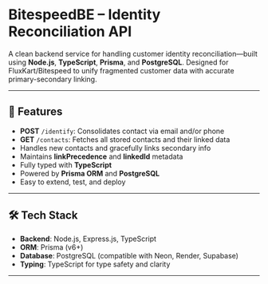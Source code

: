 # BitespeedBE – Identity Reconciliation API

A clean backend service for handling customer identity reconciliation—built using **Node.js**, **TypeScript**, **Prisma**, and **PostgreSQL**. Designed for FluxKart/Bitespeed to unify fragmented customer data with accurate primary-secondary linking.

---

## 🚀 Features

- **POST** `/identify`: Consolidates contact via email and/or phone
- **GET** `/contacts`: Fetches all stored contacts and their linked data
- Handles new contacts and gracefully links secondary info
- Maintains **linkPrecedence** and **linkedId** metadata
- Fully typed with **TypeScript**
- Powered by **Prisma ORM** and **PostgreSQL**
- Easy to extend, test, and deploy

---

## 🛠 Tech Stack

- **Backend**: Node.js, Express.js, TypeScript
- **ORM**: Prisma (v6+)
- **Database**: PostgreSQL (compatible with Neon, Render, Supabase)
- **Typing**: TypeScript for type safety and clarity

---
